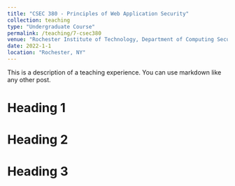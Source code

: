 ```yaml
---
title: "CSEC 380 - Principles of Web Application Security"
collection: teaching
type: "Undergraduate Course"
permalink: /teaching/7-csec380
venue: "Rochester Institute of Technology, Department of Computing Security"
date: 2022-1-1
location: "Rochester, NY"
---
```


This is a description of a teaching experience. You can use markdown like any other post.

Heading 1
======

Heading 2
======

Heading 3
======

